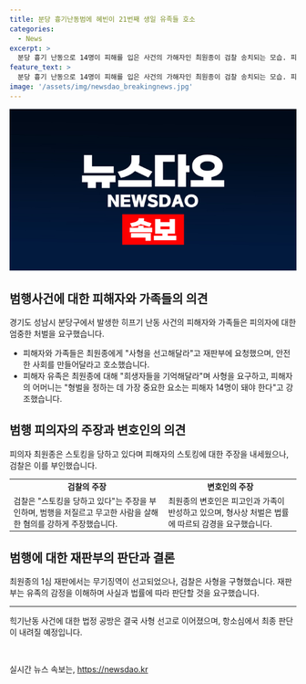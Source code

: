 ```yaml
---
title: 분당 흉기난동범에 혜빈이 21번째 생일 유족들 호소
categories:
  - News
excerpt: >
  분당 흉기 난동으로 14명이 피해를 입은 사건의 가해자인 최원종이 검찰 송치되는 모습. 피해자 유족들은 재판부에 사형을 선고해달라고 호소함. 피해자의 가족들은 공판에 참여하며 가해자에 대한 분노와 슬픔을 드러냈고, 변호인은 감경을 요청함. 그러나 최원종은 항소심에서 국정원과 신천지에서 스토킹을 받고 있다며 용서를 구하고 사과함. 이에 대해 검찰은 사형을 구형하며 피해자들의 아픔을 기록에 남기는 것으로 위로가 될 수 있다고 밝힘. (단어 수: 124)
feature_text: >
  분당 흉기 난동으로 14명이 피해를 입은 사건의 가해자인 최원종이 검찰 송치되는 모습. 피해자 유족들은 재판부에 사형을 선고해달라고 호소함. 피해자의 가족들은 공판에 참여하며 가해자에 대한 분노와 슬픔을 드러냈고, 변호인은 감경을 요청함. 그러나 최원종은 항소심에서 국정원과 신천지에서 스토킹을 받고 있다며 용서를 구하고 사과함. 이에 대해 검찰은 사형을 구형하며 피해자들의 아픔을 기록에 남기는 것으로 위로가 될 수 있다고 밝힘. (단어 수: 124)
image: '/assets/img/newsdao_breakingnews.jpg'
---
```


<p><img src="/assets/img/newsdao_breakingnews.jpg" alt="bookingtag 속보" /></p>

<h2 data-ke-size="size26">범행사건에 대한 피해자와 가족들의 의견</h2>

<p data-ke-size="size16">경기도 성남시 분당구에서 발생한 히프기 난동 사건의 피해자와 가족들은 피의자에 대한 엄중한 처벌을 요구했습니다.</p>

<ul>
  <li>피해자와 가족들은 최원종에게 "사형을 선고해달라"고 재판부에 요청했으며, 안전한 사회를 만들어달라고 호소했습니다.</li>
  <li>피해자 유족은 최원종에 대해 "희생자들을 기억해달라"며 사형을 요구하고, 피해자의 어머니는 "형벌을 정하는 데 가장 중요한 요소는 피해자 14명이 돼야 한다"고 강조했습니다.</li>
</ul>

<h2 data-ke-size="size26">범행 피의자의 주장과 변호인의 의견</h2>

<p data-ke-size="size16">피의자 최원종은 스토킹을 당하고 있다며 피해자의 스토킹에 대한 주장을 내세웠으나, 검찰은 이를 부인했습니다.</p>

<table>
  <tr>
    <td style="text-align: center; height: 17px;"><b>검찰의 주장</b></td>
    <td style="text-align: center; height: 17px;"><b>변호인의 주장</b></td>
  </tr>
  <tr>
    <td>검찰은 "스토킹을 당하고 있다"는 주장을 부인하며, 범행을 저질르고 무고한 사람을 살해한 혐의를 강하게 주장했습니다.</td>
    <td>최원종의 변호인은 피고인과 가족이 반성하고 있으며, 형사상 처벌은 법률에 따르되 감경을 요구했습니다.</td>
  </tr>
</table>

<h2 data-ke-size="size26">범행에 대한 재판부의 판단과 결론</h2>

<p data-ke-size="size16">최원종의 1심 재판에서는 무기징역이 선고되었으나, 검찰은 사형을 구형했습니다. 재판부는 유족의 감정을 이해하며 사실과 법률에 따라 판단할 것을 요구했습니다.</p>

<hr>

<p data-ke-size="size16">힉기난동 사건에 대한 법정 공방은 결국 사형 선고로 이어졌으며, 항소심에서 최종 판단이 내려질 예정입니다.</p>

<p data-ke-size="size16">&nbsp;</p>
실시간 뉴스 속보는, <a href="https://newsdao.kr" rel="dofollow">https://newsdao.kr</a>


